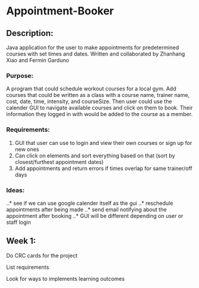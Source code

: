 # Appointment-Booker
## Description:
Java application for the user to make appointments for predetermined courses with set times and dates. Written and collaborated by Zhanhang Xiao and Fermin Garduno

### Purpose:
A program that could schedule workout courses for a local gym. Add courses that could be written as a class with a course name, trainer name, cost, date, time, intensity, and courseSize. Then user could use the calender GUI to navigate available courses and click on them to book. Their information they logged in with would be added to the course as a member.

### Requirements:
1. GUI that user can use to login and view their own courses or sign up for new ones
2. Can click on elements and sort everything based on that (sort by closest/furthest appointment dates)
3. Add appointments and return errors if times overlap for same trainer/off days

### Ideas:
..* see if we can use google calender itself as the gui
..* reschedule appointments after being made
..* send email notifying about the appointment after booking
..* GUI will be different depending on user or staff login

## Week 1:
Do CRC cards for the project

List requirements

Look for ways to implements learning outcomes
